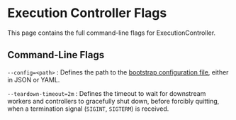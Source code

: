 # Execution Controller Flags

This page contains the full command-line flags for ExecutionController.

## Command-Line Flags

<!-- prettier-ignore -->
`--config=<path>`
:   Defines the path to the [bootstrap configuration file](./controller-config.md), either in JSON or YAML.

<!-- prettier-ignore -->
`--teardown-timeout=2m`
:   Defines the timeout to wait for downstream workers and controllers to gracefully shut down, before forcibly quitting, when a termination signal (`SIGINT`, `SIGTERM`) is received.
